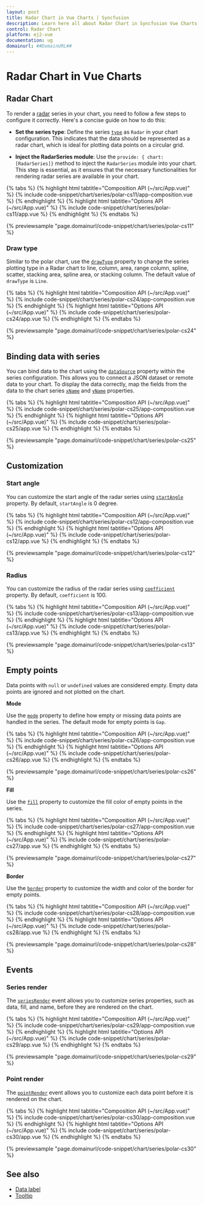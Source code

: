 ```yaml
---
layout: post
title: Radar Chart in Vue Charts | Syncfusion
description: Learn here all about Radar Chart in Syncfusion Vue Charts component of Syncfusion Essential JS 2 and more.
control: Radar Chart
platform: ej2-vue
documentation: ug
domainurl: ##DomainURL##
---
```


# Radar Chart in Vue Charts

## Radar Chart

To render a [radar](https://www.syncfusion.com/vue-components/vue-charts/chart-types/radar-chart) series in your chart, you need to follow a few steps to configure it correctly. Here's a concise guide on how to do this:
 
* **Set the series type**: Define the series [`type`](https://ej2.syncfusion.com/vue/documentation/api/chart/series/#type) as `Radar` in your chart configuration. This indicates that the data should be represented as a radar chart, which is ideal for plotting data points on a circular grid.

* **Inject the RadarSeries module**: Use the `provide: { chart: [RadarSeries]}` method to inject the `RadarSeries` module into your chart. This step is essential, as it ensures that the necessary functionalities for rendering radar series are available in your chart.

{% tabs %}
{% highlight html tabtitle="Composition API (~/src/App.vue)" %}
{% include code-snippet/chart/series/polar-cs11/app-composition.vue %}
{% endhighlight %}
{% highlight html tabtitle="Options API (~/src/App.vue)" %}
{% include code-snippet/chart/series/polar-cs11/app.vue %}
{% endhighlight %}
{% endtabs %}
        
{% previewsample "page.domainurl/code-snippet/chart/series/polar-cs11" %}

### Draw type

Similar to the polar chart, use the [`drawType`](https://ej2.syncfusion.com/vue/documentation/api/chart/series/#drawtype) property to change the series plotting type in a Radar chart to line, column, area, range column, spline, scatter, stacking area, spline area, or stacking column. The default value of `drawType` is `Line`.

{% tabs %}
{% highlight html tabtitle="Composition API (~/src/App.vue)" %}
{% include code-snippet/chart/series/polar-cs24/app-composition.vue %}
{% endhighlight %}
{% highlight html tabtitle="Options API (~/src/App.vue)" %}
{% include code-snippet/chart/series/polar-cs24/app.vue %}
{% endhighlight %}
{% endtabs %}
        
{% previewsample "page.domainurl/code-snippet/chart/series/polar-cs24" %}

## Binding data with series

You can bind data to the chart using the [`dataSource`](https://ej2.syncfusion.com/vue/documentation/api/chart/series/#datasource) property within the series configuration. This allows you to connect a JSON dataset or remote data to your chart. To display the data correctly, map the fields from the data to the chart series [`xName`](https://ej2.syncfusion.com/vue/documentation/api/chart/series/#xname) and [`yName`](https://ej2.syncfusion.com/vue/documentation/api/chart/series/#yname) properties.

{% tabs %}
{% highlight html tabtitle="Composition API (~/src/App.vue)" %}
{% include code-snippet/chart/series/polar-cs25/app-composition.vue %}
{% endhighlight %}
{% highlight html tabtitle="Options API (~/src/App.vue)" %}
{% include code-snippet/chart/series/polar-cs25/app.vue %}
{% endhighlight %}
{% endtabs %}
        
{% previewsample "page.domainurl/code-snippet/chart/series/polar-cs25" %}

## Customization

### Start angle

You can customize the start angle of the radar series using [`startAngle`](https://ej2.syncfusion.com/vue/documentation/api/chart/axis/#startangle) property. By default, `startAngle` is 0 degree.

{% tabs %}
{% highlight html tabtitle="Composition API (~/src/App.vue)" %}
{% include code-snippet/chart/series/polar-cs12/app-composition.vue %}
{% endhighlight %}
{% highlight html tabtitle="Options API (~/src/App.vue)" %}
{% include code-snippet/chart/series/polar-cs12/app.vue %}
{% endhighlight %}
{% endtabs %}
        
{% previewsample "page.domainurl/code-snippet/chart/series/polar-cs12" %}

### Radius

You can customize the radius of the radar series using [`coefficient`](https://ej2.syncfusion.com/vue/documentation/api/chart/axis/#coefficient) property. By default, `coefficient` is 100.

{% tabs %}
{% highlight html tabtitle="Composition API (~/src/App.vue)" %}
{% include code-snippet/chart/series/polar-cs13/app-composition.vue %}
{% endhighlight %}
{% highlight html tabtitle="Options API (~/src/App.vue)" %}
{% include code-snippet/chart/series/polar-cs13/app.vue %}
{% endhighlight %}
{% endtabs %}
        
{% previewsample "page.domainurl/code-snippet/chart/series/polar-cs13" %}

## Empty points

Data points with `null` or `undefined` values are considered empty. Empty data points are ignored and not plotted on the chart.

**Mode**

Use the [`mode`](https://ej2.syncfusion.com/vue/documentation/api/chart/emptyPointSettings/#mode) property to define how empty or missing data points are handled in the series. The default mode for empty points is `Gap`.

{% tabs %}
{% highlight html tabtitle="Composition API (~/src/App.vue)" %}
{% include code-snippet/chart/series/polar-cs26/app-composition.vue %}
{% endhighlight %}
{% highlight html tabtitle="Options API (~/src/App.vue)" %}
{% include code-snippet/chart/series/polar-cs26/app.vue %}
{% endhighlight %}
{% endtabs %}
        
{% previewsample "page.domainurl/code-snippet/chart/series/polar-cs26" %}

**Fill**

Use the [`fill`](https://ej2.syncfusion.com/vue/documentation/api/chart/emptyPointSettings/#fill) property to customize the fill color of empty points in the series.

{% tabs %}
{% highlight html tabtitle="Composition API (~/src/App.vue)" %}
{% include code-snippet/chart/series/polar-cs27/app-composition.vue %}
{% endhighlight %}
{% highlight html tabtitle="Options API (~/src/App.vue)" %}
{% include code-snippet/chart/series/polar-cs27/app.vue %}
{% endhighlight %}
{% endtabs %}
        
{% previewsample "page.domainurl/code-snippet/chart/series/polar-cs27" %}

**Border**

Use the [`border`](https://ej2.syncfusion.com/vue/documentation/api/chart/emptyPointSettings/#border) property to customize the width and color of the border for empty points.

{% tabs %}
{% highlight html tabtitle="Composition API (~/src/App.vue)" %}
{% include code-snippet/chart/series/polar-cs28/app-composition.vue %}
{% endhighlight %}
{% highlight html tabtitle="Options API (~/src/App.vue)" %}
{% include code-snippet/chart/series/polar-cs28/app.vue %}
{% endhighlight %}
{% endtabs %}
        
{% previewsample "page.domainurl/code-snippet/chart/series/polar-cs28" %}

## Events

### Series render

The [`seriesRender`](https://ej2.syncfusion.com/vue/documentation/api/chart#seriesrender) event allows you to customize series properties, such as data, fill, and name, before they are rendered on the chart.

{% tabs %}
{% highlight html tabtitle="Composition API (~/src/App.vue)" %}
{% include code-snippet/chart/series/polar-cs29/app-composition.vue %}
{% endhighlight %}
{% highlight html tabtitle="Options API (~/src/App.vue)" %}
{% include code-snippet/chart/series/polar-cs29/app.vue %}
{% endhighlight %}
{% endtabs %}
        
{% previewsample "page.domainurl/code-snippet/chart/series/polar-cs29" %}

### Point render

The [`pointRender`](https://ej2.syncfusion.com/vue/documentation/api/chart#pointrender) event allows you to customize each data point before it is rendered on the chart.

{% tabs %}
{% highlight html tabtitle="Composition API (~/src/App.vue)" %}
{% include code-snippet/chart/series/polar-cs30/app-composition.vue %}
{% endhighlight %}
{% highlight html tabtitle="Options API (~/src/App.vue)" %}
{% include code-snippet/chart/series/polar-cs30/app.vue %}
{% endhighlight %}
{% endtabs %}
        
{% previewsample "page.domainurl/code-snippet/chart/series/polar-cs30" %}

## See also

* [Data label](../data-labels/)
* [Tooltip](../tool-tip/)